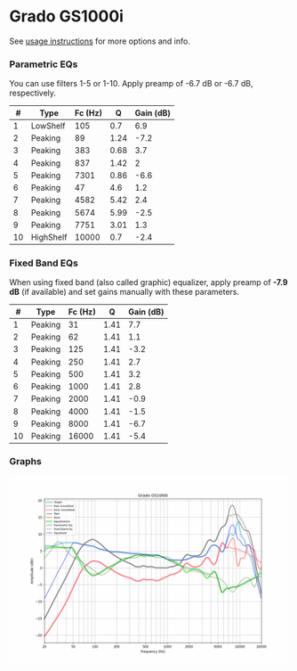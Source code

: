 # Grado GS1000i
See [usage instructions](https://github.com/jaakkopasanen/AutoEq#usage) for more options and info.

### Parametric EQs
You can use filters 1-5 or 1-10. Apply preamp of -6.7 dB or -6.7 dB, respectively.

|   # | Type      |   Fc (Hz) |    Q |   Gain (dB) |
|-----|-----------|-----------|------|-------------|
|   1 | LowShelf  |       105 | 0.7  |         6.9 |
|   2 | Peaking   |        89 | 1.24 |        -7.2 |
|   3 | Peaking   |       383 | 0.68 |         3.7 |
|   4 | Peaking   |       837 | 1.42 |         2   |
|   5 | Peaking   |      7301 | 0.86 |        -6.6 |
|   6 | Peaking   |        47 | 4.6  |         1.2 |
|   7 | Peaking   |      4582 | 5.42 |         2.4 |
|   8 | Peaking   |      5674 | 5.99 |        -2.5 |
|   9 | Peaking   |      7751 | 3.01 |         1.3 |
|  10 | HighShelf |     10000 | 0.7  |        -2.4 |

### Fixed Band EQs
When using fixed band (also called graphic) equalizer, apply preamp of **-7.9 dB** (if available) and set gains manually with these parameters.

|   # | Type    |   Fc (Hz) |    Q |   Gain (dB) |
|-----|---------|-----------|------|-------------|
|   1 | Peaking |        31 | 1.41 |         7.7 |
|   2 | Peaking |        62 | 1.41 |         1.1 |
|   3 | Peaking |       125 | 1.41 |        -3.2 |
|   4 | Peaking |       250 | 1.41 |         2.7 |
|   5 | Peaking |       500 | 1.41 |         3.2 |
|   6 | Peaking |      1000 | 1.41 |         2.8 |
|   7 | Peaking |      2000 | 1.41 |        -0.9 |
|   8 | Peaking |      4000 | 1.41 |        -1.5 |
|   9 | Peaking |      8000 | 1.41 |        -6.7 |
|  10 | Peaking |     16000 | 1.41 |        -5.4 |

### Graphs
![](./Grado%20GS1000i.png)
